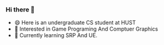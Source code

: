 ### Hi there 👋
* 😄 Here is an undergraduate CS student at HUST
* 🔭 Interested in Game Programing And Comptuer Graphics
* 🌱 Currently learning SRP And UE.

<!--
**onlyearthquake/onlyearthquake** is a ✨ _special_ ✨ repository because its `README.md` (this file) appears on your GitHub profile.

Here are some ideas to get you started:

- 🔭 I’m currently working on ...
- 🌱 I’m currently learning ...
- 👯 I’m looking to collaborate on ...
- 🤔 I’m looking for help with ...
- 💬 Ask me about ...
- 📫 How to reach me: ...
- 😄 Pronouns: ...
- ⚡ Fun fact: ...
-->
